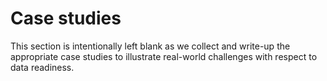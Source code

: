 # Case studies

This section is intentionally left blank as we collect and write-up the appropriate
case studies to illustrate real-world challenges with respect to data readiness.